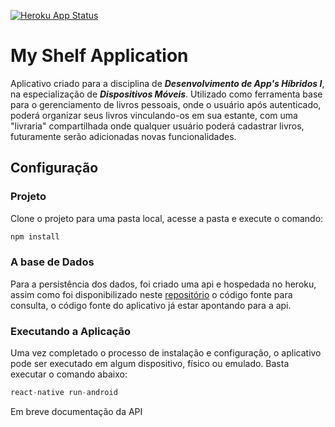 [![Heroku App Status](http://heroku-shields.herokuapp.com/myshelf-chmr1)](https://myshelf-chmr1.herokuapp.com)

# My Shelf Application

Aplicativo criado para a disciplina de ***Desenvolvimento de App's Híbridos I***, na especialização de ***Dispositivos Móveis***. Utilizado como ferramenta base para o gerenciamento de livros pessoais, onde o usuário após autenticado, poderá organizar seus livros vinculando-os em sua estante, com uma "livraria" compartilhada onde qualquer usuário poderá cadastrar livros, futuramente serão adicionadas novas funcionalidades.

## Configuração

### Projeto

Clone o projeto para uma pasta local, acesse a pasta e execute o comando:

```js
npm install
```

### A base de Dados

Para a persistência dos dados, foi criado uma api e hospedada no heroku, assim como foi disponibilizado neste [repositório](https://github.com/chmr1/myshelf) o código fonte para consulta, o código fonte do aplicativo já estar apontando para a api.

### Executando a Aplicação

Uma vez completado o processo de instalação e configuração, o aplicativo pode ser executado em algum dispositivo, físico ou emulado. Basta executar o comando abaixo:

```js
react-native run-android
```

Em breve documentação da API
